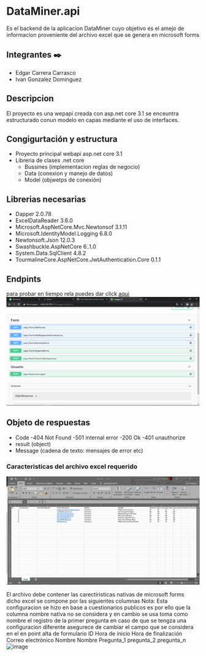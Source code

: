 # DataMiner.api
Es el backend de la aplicacion DataMiner cuyo objetivo es el amejo de informacion proveniente del archivo excel que se genera en microsoft forms
## Integrantes ✒️
* Edgar Carrera Carrasco 
* Ivan Gonzalez Dominguez
## Descripcion
El proyecto es una wepapi creada con asp.net core 3.1 se enceuntra estructurado conun modelo en capas mediante el uso de interfaces.

## Congigurtación y estructura
- Proyecto principal webapi asp.net core 3.1
- Libreria de clases .net core
    - Bussines (implementacion reglas de negocio)
    - Data (conexion y manejo de datos)
    - Model (objwetps de conexión)

## Librerias necesarias
* Dapper 2.0.78
* ExcelDataReader 3.6.0
* Microsoft.AspNetCore.Mvc.Newtonsof 3.1.11
* Microsoft.IdentityModel.Logging 6.8.0
* Newtonsoft.Json 12.0.3
* Swashbuckle.AspNetCore 6..1.0
* System.Data.SqlClient 4.8.2
* TourmalineCore.AspNetCore.JwtAuthentication.Core 0.1.1
 
 ## Endpints
 para probar en tiempo rela puedes dar click [aqui](https://45.63.18.178:449/swagger/index.html)
 ![img](https://github.com/Edgar0710/Data-Miner/blob/main/documents/api.PNG)
 
 ## Objeto  de respuestas
 - Code
    -404 Not Found
    -501 internal error
    -200 Ok
    -401 unauthorize
- result (object)
- Message (cadena de texto: mensajes de error etc)

### Caracteristicas del archivo excel requerido
![img](https://github.com/Edgar0710/Data-Miner/blob/main/documents/excel.PNG)

El archivo debe contener las carectiristicas  nativas de microsoft forms  dicho excel se compone por las siguientes columnas
Nota: Esta configuracion se hizo en base a cuestionarios publicos es por ello que la columna nombre nativa no se considera y en cambio se usa 
toma como nombre el registro de la primer pregunta en caso de que se tengza una configuracion diferente asegurece de cambiar el campo que se considera en el en point alta de formulario
ID	Hora de inicio	Hora de finalización	Correo electrónico	Nombre	 Nombre Pregunta_1  pregunta_2  pregunta_n
![image](https://user-images.githubusercontent.com/60529884/111859120-06175900-8904-11eb-8d42-73abdea7130d.png)



